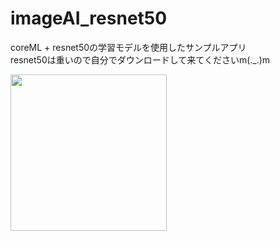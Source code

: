 # imageAI_resnet50
coreML + resnet50の学習モデルを使用したサンプルアプリ  
resnet50は重いので自分でダウンロードして来てくださいm(._.)m

<img width="250" alt="" src="https://user-images.githubusercontent.com/20047954/45599638-134ce780-ba2a-11e8-89aa-1047473a5ec5.png">
